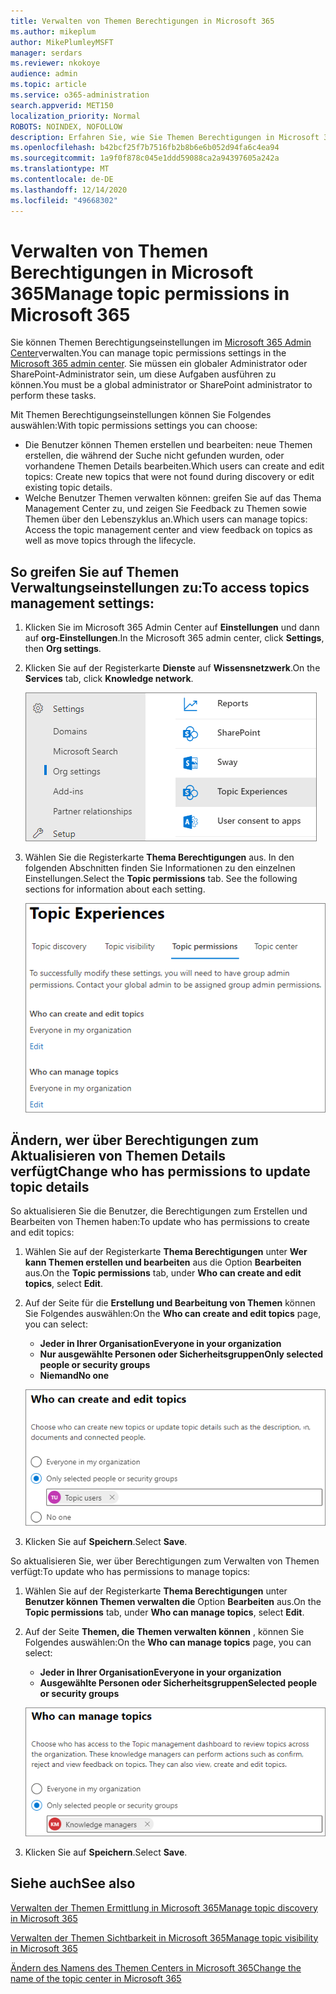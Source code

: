 ```yaml
---
title: Verwalten von Themen Berechtigungen in Microsoft 365
ms.author: mikeplum
author: MikePlumleyMSFT
manager: serdars
ms.reviewer: nkokoye
audience: admin
ms.topic: article
ms.service: o365-administration
search.appverid: MET150
localization_priority: Normal
ROBOTS: NOINDEX, NOFOLLOW
description: Erfahren Sie, wie Sie Themen Berechtigungen in Microsoft 365 verwalten.
ms.openlocfilehash: b42bcf25f7b7516fb2b8b6e6b052d94fa6c4ea94
ms.sourcegitcommit: 1a9f0f878c045e1ddd59088ca2a94397605a242a
ms.translationtype: MT
ms.contentlocale: de-DE
ms.lasthandoff: 12/14/2020
ms.locfileid: "49668302"
---
```

# <a name="manage-topic-permissions-in-microsoft-365"></a><span data-ttu-id="89f84-103">Verwalten von Themen Berechtigungen in Microsoft 365</span><span class="sxs-lookup"><span data-stu-id="89f84-103">Manage topic permissions in Microsoft 365</span></span>

<span data-ttu-id="89f84-104">Sie können Themen Berechtigungseinstellungen im [Microsoft 365 Admin Center](https://admin.microsoft.com)verwalten.</span><span class="sxs-lookup"><span data-stu-id="89f84-104">You can manage topic permissions settings in the [Microsoft 365 admin center](https://admin.microsoft.com).</span></span> <span data-ttu-id="89f84-105">Sie müssen ein globaler Administrator oder SharePoint-Administrator sein, um diese Aufgaben ausführen zu können.</span><span class="sxs-lookup"><span data-stu-id="89f84-105">You must be a global administrator or SharePoint administrator to perform these tasks.</span></span>

<span data-ttu-id="89f84-106">Mit Themen Berechtigungseinstellungen können Sie Folgendes auswählen:</span><span class="sxs-lookup"><span data-stu-id="89f84-106">With topic permissions settings you can choose:</span></span>

- <span data-ttu-id="89f84-107">Die Benutzer können Themen erstellen und bearbeiten: neue Themen erstellen, die während der Suche nicht gefunden wurden, oder vorhandene Themen Details bearbeiten.</span><span class="sxs-lookup"><span data-stu-id="89f84-107">Which users can create and edit topics: Create new topics that were not found during discovery or edit existing topic details.</span></span>
- <span data-ttu-id="89f84-108">Welche Benutzer Themen verwalten können: greifen Sie auf das Thema Management Center zu, und zeigen Sie Feedback zu Themen sowie Themen über den Lebenszyklus an.</span><span class="sxs-lookup"><span data-stu-id="89f84-108">Which users can manage topics: Access the topic management center and view feedback on topics as well as move topics through the lifecycle.</span></span>

## <a name="to-access-topics-management-settings"></a><span data-ttu-id="89f84-109">So greifen Sie auf Themen Verwaltungseinstellungen zu:</span><span class="sxs-lookup"><span data-stu-id="89f84-109">To access topics management settings:</span></span>

1. <span data-ttu-id="89f84-110">Klicken Sie im Microsoft 365 Admin Center auf **Einstellungen** und dann auf **org-Einstellungen**.</span><span class="sxs-lookup"><span data-stu-id="89f84-110">In the Microsoft 365 admin center, click **Settings**, then **Org settings**.</span></span>
2. <span data-ttu-id="89f84-111">Klicken Sie auf der Registerkarte **Dienste** auf **Wissensnetzwerk**.</span><span class="sxs-lookup"><span data-stu-id="89f84-111">On the **Services** tab, click **Knowledge network**.</span></span>

    ![Verbinden von Personen mit wissen](../media/admin-org-knowledge-options-completed.png) 

3. <span data-ttu-id="89f84-113">Wählen Sie die Registerkarte **Thema Berechtigungen** aus. In den folgenden Abschnitten finden Sie Informationen zu den einzelnen Einstellungen.</span><span class="sxs-lookup"><span data-stu-id="89f84-113">Select the **Topic permissions** tab. See the following sections for information about each setting.</span></span>

    ![Wissen-Netzwerk-Einstellungen](../media/knowledge-network-settings-topic-permissions.png) 

## <a name="change-who-has-permissions-to-update-topic-details"></a><span data-ttu-id="89f84-115">Ändern, wer über Berechtigungen zum Aktualisieren von Themen Details verfügt</span><span class="sxs-lookup"><span data-stu-id="89f84-115">Change who has permissions to update topic details</span></span>

<span data-ttu-id="89f84-116">So aktualisieren Sie die Benutzer, die Berechtigungen zum Erstellen und Bearbeiten von Themen haben:</span><span class="sxs-lookup"><span data-stu-id="89f84-116">To update who has permissions to create and edit topics:</span></span>

1. <span data-ttu-id="89f84-117">Wählen Sie auf der Registerkarte **Thema Berechtigungen** unter **Wer kann Themen erstellen und bearbeiten** aus die Option **Bearbeiten** aus.</span><span class="sxs-lookup"><span data-stu-id="89f84-117">On the **Topic permissions** tab, under **Who can create and edit topics**, select **Edit**.</span></span>
2. <span data-ttu-id="89f84-118">Auf der Seite für die **Erstellung und Bearbeitung von Themen** können Sie Folgendes auswählen:</span><span class="sxs-lookup"><span data-stu-id="89f84-118">On the **Who can create and edit topics** page, you can select:</span></span>
    - <span data-ttu-id="89f84-119">**Jeder in Ihrer Organisation**</span><span class="sxs-lookup"><span data-stu-id="89f84-119">**Everyone in your organization**</span></span>
    - <span data-ttu-id="89f84-120">**Nur ausgewählte Personen oder Sicherheitsgruppen**</span><span class="sxs-lookup"><span data-stu-id="89f84-120">**Only selected people or security groups**</span></span>
    - <span data-ttu-id="89f84-121">**Niemand**</span><span class="sxs-lookup"><span data-stu-id="89f84-121">**No one**</span></span>

    ![Erstellen und Bearbeiten von Themen](../media/k-manage-who-can-create-and-edit.png)  

3. <span data-ttu-id="89f84-123">Klicken Sie auf **Speichern**.</span><span class="sxs-lookup"><span data-stu-id="89f84-123">Select **Save**.</span></span>

<span data-ttu-id="89f84-124">So aktualisieren Sie, wer über Berechtigungen zum Verwalten von Themen verfügt:</span><span class="sxs-lookup"><span data-stu-id="89f84-124">To update who has permissions to manage topics:</span></span>

1. <span data-ttu-id="89f84-125">Wählen Sie auf der Registerkarte **Thema Berechtigungen** unter **Benutzer können Themen verwalten die** Option **Bearbeiten** aus.</span><span class="sxs-lookup"><span data-stu-id="89f84-125">On the **Topic permissions** tab, under **Who can manage topics**, select **Edit**.</span></span>
2. <span data-ttu-id="89f84-126">Auf der Seite **Themen, die Themen verwalten können** , können Sie Folgendes auswählen:</span><span class="sxs-lookup"><span data-stu-id="89f84-126">On the **Who can manage topics** page, you can select:</span></span>
    - <span data-ttu-id="89f84-127">**Jeder in Ihrer Organisation**</span><span class="sxs-lookup"><span data-stu-id="89f84-127">**Everyone in your organization**</span></span>
    - <span data-ttu-id="89f84-128">**Ausgewählte Personen oder Sicherheitsgruppen**</span><span class="sxs-lookup"><span data-stu-id="89f84-128">**Selected people or security groups**</span></span>

    ![Verwalten von Themen](../media/k-manage-who-can-manage-topics.png)  

3. <span data-ttu-id="89f84-130">Klicken Sie auf **Speichern**.</span><span class="sxs-lookup"><span data-stu-id="89f84-130">Select **Save**.</span></span>

## <a name="see-also"></a><span data-ttu-id="89f84-131">Siehe auch</span><span class="sxs-lookup"><span data-stu-id="89f84-131">See also</span></span>

[<span data-ttu-id="89f84-132">Verwalten der Themen Ermittlung in Microsoft 365</span><span class="sxs-lookup"><span data-stu-id="89f84-132">Manage topic discovery in Microsoft 365</span></span>](topic-experiences-discovery.md)

[<span data-ttu-id="89f84-133">Verwalten der Themen Sichtbarkeit in Microsoft 365</span><span class="sxs-lookup"><span data-stu-id="89f84-133">Manage topic visibility in Microsoft 365</span></span>](topic-experiences-knowledge-rules.md)

[<span data-ttu-id="89f84-134">Ändern des Namens des Themen Centers in Microsoft 365</span><span class="sxs-lookup"><span data-stu-id="89f84-134">Change the name of the topic center in Microsoft 365</span></span>](topic-experiences-administration.md)
